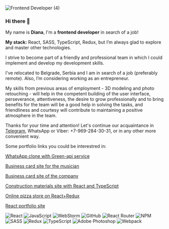 ![Frontend Developer (4)](https://github.com/Diamata/Diamata/assets/103926548/d685ab64-9492-4902-9ac9-6bcbf05f534f)

### Hi there 👋

My name is **Diana**, I'm a **frontend developer** in search of a job! 

**My stack:** 
React, SASS, TypeScript, Redux, but I’m always glad to explore and master other technologies. 

I strive to become part of a friendly and professional team in which I could implement and develop my development skills. 

I've relocated to Belgrade, Serbia and I am in search of a  job (preferably remote). Also, I’m considering working as an entrepreneur.

My skills from previous areas of employment - 3D modeling and photo retouching - will help in the competent building of the user interface, perseverance, attentiveness, the desire to grow professionally and to bring benefits for the team will be a good help in solving the tasks, and friendliness and courtesy will contribute to maintaining a positive atmosphere in the team.

Thanks for your time and attention! 
Let's continue our acquaintance in [Telegram](https://t.me/Dianosaurum), WhatsApp or Viber: +7-969-284-30-31, or in any other more convenient way.

Some portfolio links you could be interestred in:


[WhatsApp clone with Green-api service](http://176.99.11.170:92)

[Business card site for the musician](http://176.99.11.170:90)

[Business card site of the company](http://176.99.11.170:89)

[Construction materials site with React and TypeScript](http://176.99.11.170:91)

[Online pizza store on React+Redux](http://176.99.11.170:88)

[React portfolio site](http://maliutina.com)


![React](https://img.shields.io/badge/react-%2320232a.svg?style=for-the-badge&logo=react&logoColor=%2361DAFB)
![JavaScript](https://img.shields.io/badge/javascript-%23323330.svg?style=for-the-badge&logo=javascript&logoColor=%23F7DF1E)
![WebStorm](https://img.shields.io/badge/webstorm-143?style=for-the-badge&logo=webstorm&logoColor=white&color=black)
![GitHub](https://img.shields.io/badge/github-%23121011.svg?style=for-the-badge&logo=github&logoColor=white)
![React Router](https://img.shields.io/badge/React_Router-CA4245?style=for-the-badge&logo=react-router&logoColor=white)
![NPM](https://img.shields.io/badge/NPM-%23CB3837.svg?style=for-the-badge&logo=npm&logoColor=white)
![SASS](https://img.shields.io/badge/SASS-hotpink.svg?style=for-the-badge&logo=SASS&logoColor=white)
![Redux](https://img.shields.io/badge/redux-%23593d88.svg?style=for-the-badge&logo=redux&logoColor=white)
![TypeScript](https://img.shields.io/badge/typescript-%23007ACC.svg?style=for-the-badge&logo=typescript&logoColor=white)
![Adobe Photoshop](https://img.shields.io/badge/adobe%20photoshop-%2331A8FF.svg?style=for-the-badge&logo=adobe%20photoshop&logoColor=white)
![Webpack](https://img.shields.io/badge/webpack-%238DD6F9.svg?style=for-the-badge&logo=webpack&logoColor=black)

